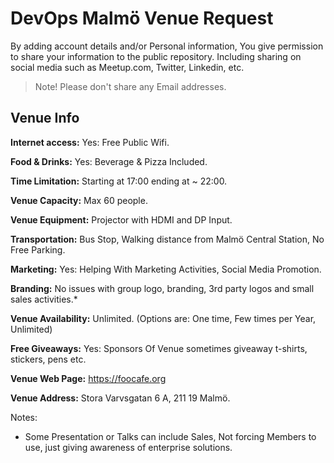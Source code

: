 # DevOps Malmö Venue Request
By adding account details and/or Personal information, You give permission to share your information to the public repository.
Including sharing on social media such as Meetup.com, Twitter, Linkedin, etc.
> Note! Please don't share any Email addresses.

## Venue Info

**Internet access:** Yes: Free Public Wifi.

**Food & Drinks:** Yes: Beverage & Pizza Included.

**Time Limitation:** Starting at 17:00 ending at ~ 22:00.

**Venue Capacity:** Max 60 people.

**Venue Equipment:** Projector with HDMI and DP Input.

**Transportation:** Bus Stop, Walking distance from Malmö Central Station, No Free Parking.

**Marketing:** Yes: Helping With Marketing Activities, Social Media Promotion.

**Branding:** No issues with group logo, branding, 3rd party logos and small sales activities.*

**Venue Availability:** Unlimited. (Options are: One time, Few times per Year, Unlimited)

**Free Giveaways:** Yes: Sponsors Of Venue sometimes giveaway t-shirts, stickers, pens etc.

**Venue Web Page:** https://foocafe.org

**Venue Address:** Stora Varvsgatan 6 A, 211 19 Malmö.

Notes:
* Some Presentation or Talks can include Sales, Not forcing Members to use, just giving awareness of enterprise solutions.
